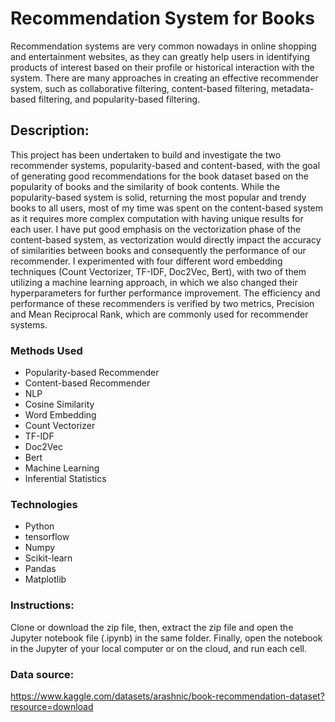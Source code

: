 # Recommendation System for Books
Recommendation systems are very common nowadays in online shopping and entertainment websites, as they can greatly help users in identifying products of interest based on their profile or historical interaction with the system. There are many approaches in creating an effective recommender system, such as collaborative filtering, content-based filtering, metadata-based filtering, and popularity-based filtering.

## Description:
This project has been undertaken to build and investigate the two recommender systems, popularity-based and content-based, with the goal of generating good recommendations for the book dataset based on the popularity of books and the similarity of book contents. While the popularity-based system is solid, returning the most popular and trendy books to all users, most of my time was spent on the content-based system as it requires more complex computation with having unique results for each user. I have put good emphasis on the vectorization phase of the content-based system, as vectorization would directly impact the accuracy of similarities between books and consequently the performance of our recommender. I experimented with four different word embedding techniques (Count Vectorizer, TF-IDF, Doc2Vec, Bert), with two of them utilizing a machine learning approach, in which we also changed their hyperparameters for further performance improvement. The efficiency and performance of these recommenders is verified by two metrics, Precision and Mean Reciprocal Rank, which are commonly used for recommender systems.

### Methods Used
* Popularity-based Recommender
* Content-based Recommender
* NLP
* Cosine Similarity
* Word Embedding
* Count Vectorizer
* TF-IDF
* Doc2Vec
* Bert
* Machine Learning
* Inferential Statistics

### Technologies
* Python
* tensorflow
* Numpy
* Scikit-learn
* Pandas
* Matplotlib

### Instructions:
Clone or download the zip file, then, extract the zip file and open the Jupyter notebook file (.ipynb) in the same folder. Finally, open the notebook in the Jupyter of your local computer or on the cloud, and run each cell.

### Data source:
https://www.kaggle.com/datasets/arashnic/book-recommendation-dataset?resource=download
